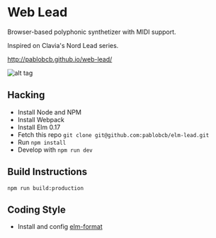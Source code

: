 # Web Lead

Browser-based polyphonic synthetizer with MIDI support.

Inspired on Clavia's Nord Lead series.

http://pablobcb.github.io/web-lead/

![alt tag](https://github.com/pablobcb/elm-lead/blob/master/nord-lead-2x.jpg)

## Hacking

- Install Node and NPM
- Install Webpack
- Install Elm 0.17
- Fetch this repo `git clone git@github.com:pablobcb/elm-lead.git`
- Run `npm install`
- Develop with `npm run dev`

## Build Instructions

`npm run build:production`

## Coding Style
- Install and config [elm-format](https://github.com/avh4/elm-format)
